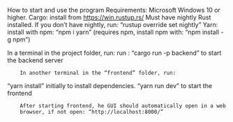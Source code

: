 How to start and use the program
Requirements:
Microsoft Windows 10 or higher.
Cargo: install from https://win.rustup.rs/ 
Must have nightly Rust installed. If you don’t have nightly, run:
                “rustup override set nightly”
Yarn: install with npm: “npm i yarn”
(requires npm, install npm with: “npm install -g npm”)        
        
In a terminal in the project folder, run:
        run : “cargo run -p backend” to start the backend server

        In another terminal in the “frontend” folder, run:
“yarn install” initially to install dependencies.
        “yarn run dev” to start the frontend

        After starting frontend, he GUI should automatically open in a web
        browser, if not open: “http://localhost:8000/”
